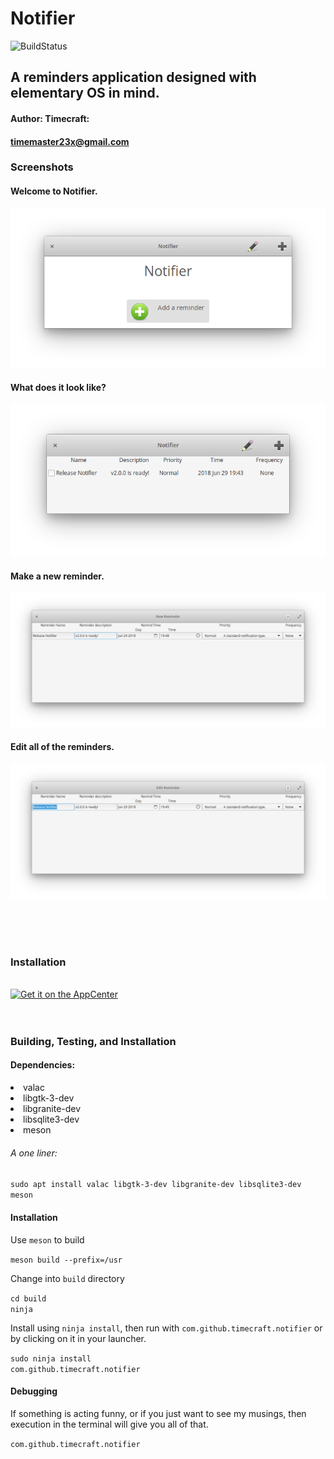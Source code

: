 # Notifier

![BuildStatus](https://travis-ci.org/Timecraft/notifier.svg?branch=master)

## A reminders application designed with elementary OS in mind.

#### Author: Timecraft:

#### timemaster23x@gmail.com

### Screenshots
#### Welcome to Notifier.
![NotifierScreenshot](data/images/WelcomeUI.png?raw=true)

#### What does it look like?
![NotifierScreenshot](data/images/MainUI.png?raw=true)

#### Make a new reminder.

![NotifierScreenshot](data/images/NewReminder.png?raw=true)

#### Edit all of the reminders.

![NotifierScreenshot](data/images/EditReminder.png?raw=true)

<br /><br /><br />

### Installation
<br />
<a href="https://appcenter.elementary.io/com.github.timecraft.notifier"><img alt="Get it on the AppCenter" src="https://appcenter.elementary.io/badge.svg"></a>
<br /><br /> <br />

### Building, Testing, and Installation

#### Dependencies:

<li> valac </li>
<li> libgtk-3-dev </li>
<li> libgranite-dev </li>
<li> libsqlite3-dev </li>
<li> meson </li>

###### A one liner:

`sudo apt install valac libgtk-3-dev libgranite-dev libsqlite3-dev meson`

#### Installation

Use `meson` to build <br />

`meson build --prefix=/usr`

Change into `build` directory <br />

`cd build` <br />
`ninja`

Install using `ninja install`, then run with `com.github.timecraft.notifier` or by clicking on it in your launcher. <br />

`sudo ninja install` <br />
`com.github.timecraft.notifier`

#### Debugging

If something is acting funny, or if you just want to see my musings, then execution in the terminal will give you all of that. <br />

`com.github.timecraft.notifier`
